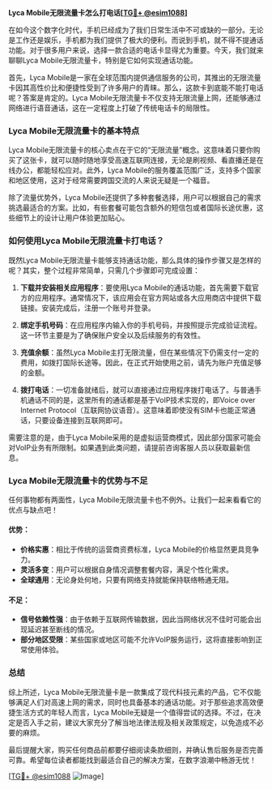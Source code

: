 **Lyca Mobile无限流量卡怎么打电话[[TG💪+ @esim1088](https://t.me/s/esim1088)]**

在如今这个数字化时代，手机已经成为了我们日常生活中不可或缺的一部分。无论是工作还是娱乐，手机都为我们提供了极大的便利。而说到手机，就不得不提通话功能。对于很多用户来说，选择一款合适的电话卡显得尤为重要。今天，我们就来聊聊Lyca Mobile无限流量卡，特别是它如何实现通话功能。

首先，Lyca Mobile是一家在全球范围内提供通信服务的公司，其推出的无限流量卡因其高性价比和便捷性受到了许多用户的青睐。那么，这款卡到底能不能打电话呢？答案是肯定的。Lyca Mobile无限流量卡不仅支持无限流量上网，还能够通过网络进行语音通话，这在一定程度上打破了传统电话卡的局限性。

### Lyca Mobile无限流量卡的基本特点

Lyca Mobile无限流量卡的核心卖点在于它的“无限流量”概念。这意味着只要你购买了这张卡，就可以随时随地享受高速互联网连接，无论是刷视频、看直播还是在线办公，都能轻松应对。此外，Lyca Mobile的服务覆盖范围广泛，支持多个国家和地区使用，这对于经常需要跨国交流的人来说无疑是一个福音。

除了流量优势外，Lyca Mobile还提供了多种套餐选择，用户可以根据自己的需求挑选最适合的方案。比如，有些套餐可能包含额外的短信包或者国际长途优惠，这些细节上的设计让用户体验更加贴心。

### 如何使用Lyca Mobile无限流量卡打电话？

既然Lyca Mobile无限流量卡能够支持通话功能，那么具体的操作步骤又是怎样的呢？其实，整个过程非常简单，只需几个步骤即可完成设置：

1. **下载并安装相关应用程序**：要使用Lyca Mobile的通话功能，首先需要下载官方的应用程序。通常情况下，该应用会在官方网站或各大应用商店中提供下载链接。安装完成后，注册一个账号并登录。

2. **绑定手机号码**：在应用程序内输入你的手机号码，并按照提示完成验证流程。这一环节主要是为了确保账户安全以及后续服务的有效性。

3. **充值余额**：虽然Lyca Mobile主打无限流量，但在某些情况下仍需支付一定的费用，如拨打国际长途等。因此，在正式开始使用之前，请先为账户充值足够的金额。

4. **拨打电话**：一切准备就绪后，就可以直接通过应用程序拨打电话了。与普通手机通话不同的是，这里所有的通话都是基于VoIP技术实现的，即Voice over Internet Protocol（互联网协议语音）。这意味着即使没有SIM卡也能正常通话，只要设备连接到互联网即可。

需要注意的是，由于Lyca Mobile采用的是虚拟运营商模式，因此部分国家可能会对VoIP业务有所限制。如果遇到此类问题，请提前咨询客服人员以获取最新信息。

### Lyca Mobile无限流量卡的优势与不足

任何事物都有两面性，Lyca Mobile无限流量卡也不例外。让我们一起来看看它的优点与缺点吧！

#### 优势：
- **价格实惠**：相比于传统的运营商资费标准，Lyca Mobile的价格显然更具竞争力。
- **灵活多变**：用户可以根据自身情况调整套餐内容，满足个性化需求。
- **全球通用**：无论身处何地，只要有网络支持就能保持联络畅通无阻。

#### 不足：
- **信号依赖性强**：由于依赖于互联网传输数据，因此当网络状况不佳时可能会出现延迟甚至断线的情况。
- **部分地区受限**：某些国家或地区可能不允许VoIP服务运行，这将直接影响到正常使用体验。

### 总结

综上所述，Lyca Mobile无限流量卡是一款集成了现代科技元素的产品，它不仅能够满足人们对高速上网的需求，同时也具备基本的通话功能。对于那些追求高效便捷生活方式的年轻人而言，Lyca Mobile无疑是一个值得尝试的选择。不过，在决定是否入手之前，建议大家充分了解当地法律法规及相关政策规定，以免造成不必要的麻烦。

最后提醒大家，购买任何商品前都要仔细阅读条款细则，并确认售后服务是否完善可靠。希望每位读者都能找到最适合自己的解决方案，在数字浪潮中畅游无忧！

[[TG💪+ @esim1088](https://t.me/s/esim1088) ![Image](https://i.postimg.cc/4NQfJmqS/Snipaste-2025-05-13-00-14-12.png)]